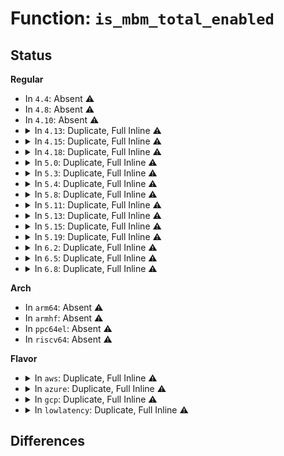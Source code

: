 # Function: <code>is_mbm_total_enabled</code>

## Status
<b>Regular</b>
<ul>
<li>
In <code>4.4</code>: Absent ⚠️
</li>
<li>
In <code>4.8</code>: Absent ⚠️
</li>
<li>
In <code>4.10</code>: Absent ⚠️
</li>
<li>
<details>
<summary>In <code>4.13</code>: Duplicate, Full Inline ⚠️</summary>

**Collision:** Static Duplication

**Inline:** Full

**Transformation:** False

**Instances:**

```
In arch/x86/kernel/cpu/intel_rdt.c (ffffffff810412ff)
Location: arch/x86/kernel/cpu/intel_rdt.h:270
Inline: True
Inline callers:
  - arch/x86/kernel/cpu/intel_rdt.c:intel_rdt_offline_cpu
  - arch/x86/kernel/cpu/intel_rdt.c:intel_rdt_offline_cpu
```
```
In arch/x86/kernel/cpu/intel_rdt_rdtgroup.c (0)
Location: arch/x86/kernel/cpu/intel_rdt.h:270
Inline: True
```
```
In arch/x86/kernel/cpu/intel_rdt_monitor.c (ffffffff810441f7)
Location: arch/x86/kernel/cpu/intel_rdt.h:270
Inline: True
Inline callers:
  - arch/x86/kernel/cpu/intel_rdt_monitor.c:mbm_update
```
</details>
</li>
<li>
<details>
<summary>In <code>4.15</code>: Duplicate, Full Inline ⚠️</summary>

**Collision:** Static Duplication

**Inline:** Full

**Transformation:** False

**Instances:**

```
In arch/x86/kernel/cpu/intel_rdt.c (ffffffff810446bf)
Location: arch/x86/kernel/cpu/intel_rdt.h:274
Inline: True
Inline callers:
  - arch/x86/kernel/cpu/intel_rdt.c:intel_rdt_offline_cpu
  - arch/x86/kernel/cpu/intel_rdt.c:intel_rdt_offline_cpu
```
```
In arch/x86/kernel/cpu/intel_rdt_rdtgroup.c (0)
Location: arch/x86/kernel/cpu/intel_rdt.h:274
Inline: True
```
```
In arch/x86/kernel/cpu/intel_rdt_monitor.c (ffffffff810479c7)
Location: arch/x86/kernel/cpu/intel_rdt.h:274
Inline: True
Inline callers:
  - arch/x86/kernel/cpu/intel_rdt_monitor.c:mbm_update
```
</details>
</li>
<li>
<details>
<summary>In <code>4.18</code>: Duplicate, Full Inline ⚠️</summary>

**Collision:** Static Duplication

**Inline:** Full

**Transformation:** False

**Instances:**

```
In arch/x86/kernel/cpu/intel_rdt.c (ffffffff810468e7)
Location: arch/x86/kernel/cpu/intel_rdt.h:292
Inline: True
Inline callers:
  - arch/x86/kernel/cpu/intel_rdt.c:intel_rdt_offline_cpu
  - arch/x86/kernel/cpu/intel_rdt.c:intel_rdt_offline_cpu
  - arch/x86/kernel/cpu/intel_rdt.c:intel_rdt_online_cpu
```
```
In arch/x86/kernel/cpu/intel_rdt_rdtgroup.c (ffffffff8104884a)
Location: arch/x86/kernel/cpu/intel_rdt.h:292
Inline: True
Inline callers:
  - arch/x86/kernel/cpu/intel_rdt_rdtgroup.c:rdt_mount
  - arch/x86/kernel/cpu/intel_rdt_rdtgroup.c:set_mba_sc
```
```
In arch/x86/kernel/cpu/intel_rdt_monitor.c (ffffffff8104a8d3)
Location: arch/x86/kernel/cpu/intel_rdt.h:292
Inline: True
Inline callers:
  - arch/x86/kernel/cpu/intel_rdt_monitor.c:rdt_get_mon_l3_config
  - arch/x86/kernel/cpu/intel_rdt_monitor.c:mbm_update
```
</details>
</li>
<li>
<details>
<summary>In <code>5.0</code>: Duplicate, Full Inline ⚠️</summary>

**Collision:** Static Duplication

**Inline:** Full

**Transformation:** False

**Instances:**

```
In arch/x86/kernel/cpu/resctrl/core.c (ffffffff81055878)
Location: arch/x86/kernel/cpu/resctrl/internal.h:371
Inline: True
Inline callers:
  - arch/x86/kernel/cpu/resctrl/core.c:resctrl_offline_cpu
  - arch/x86/kernel/cpu/resctrl/core.c:resctrl_offline_cpu
  - arch/x86/kernel/cpu/resctrl/core.c:resctrl_online_cpu
```
```
In arch/x86/kernel/cpu/resctrl/rdtgroup.c (ffffffff810577c1)
Location: arch/x86/kernel/cpu/resctrl/internal.h:371
Inline: True
Inline callers:
  - arch/x86/kernel/cpu/resctrl/rdtgroup.c:rdt_mount
  - arch/x86/kernel/cpu/resctrl/rdtgroup.c:set_mba_sc
```
```
In arch/x86/kernel/cpu/resctrl/monitor.c (ffffffff8105ac53)
Location: arch/x86/kernel/cpu/resctrl/internal.h:371
Inline: True
Inline callers:
  - arch/x86/kernel/cpu/resctrl/monitor.c:rdt_get_mon_l3_config
  - arch/x86/kernel/cpu/resctrl/monitor.c:mbm_update
```
</details>
</li>
<li>
<details>
<summary>In <code>5.3</code>: Duplicate, Full Inline ⚠️</summary>

**Collision:** Static Duplication

**Inline:** Full

**Transformation:** False

**Instances:**

```
In arch/x86/kernel/cpu/resctrl/core.c (ffffffff81058aca)
Location: arch/x86/kernel/cpu/resctrl/internal.h:387
Inline: True
Inline callers:
  - arch/x86/kernel/cpu/resctrl/core.c:resctrl_offline_cpu
  - arch/x86/kernel/cpu/resctrl/core.c:resctrl_offline_cpu
  - arch/x86/kernel/cpu/resctrl/core.c:resctrl_online_cpu
```
```
In arch/x86/kernel/cpu/resctrl/rdtgroup.c (ffffffff8105aa7b)
Location: arch/x86/kernel/cpu/resctrl/internal.h:387
Inline: True
Inline callers:
  - arch/x86/kernel/cpu/resctrl/rdtgroup.c:rdt_get_tree
  - arch/x86/kernel/cpu/resctrl/rdtgroup.c:set_mba_sc
```
```
In arch/x86/kernel/cpu/resctrl/monitor.c (ffffffff8105df67)
Location: arch/x86/kernel/cpu/resctrl/internal.h:387
Inline: True
Inline callers:
  - arch/x86/kernel/cpu/resctrl/monitor.c:rdt_get_mon_l3_config
  - arch/x86/kernel/cpu/resctrl/monitor.c:mbm_update
```
</details>
</li>
<li>
<details>
<summary>In <code>5.4</code>: Duplicate, Full Inline ⚠️</summary>

**Collision:** Static Duplication

**Inline:** Full

**Transformation:** False

**Instances:**

```
In arch/x86/kernel/cpu/resctrl/core.c (ffffffff8105939a)
Location: arch/x86/kernel/cpu/resctrl/internal.h:388
Inline: True
Inline callers:
  - arch/x86/kernel/cpu/resctrl/core.c:resctrl_offline_cpu
  - arch/x86/kernel/cpu/resctrl/core.c:resctrl_offline_cpu
  - arch/x86/kernel/cpu/resctrl/core.c:resctrl_online_cpu
```
```
In arch/x86/kernel/cpu/resctrl/rdtgroup.c (ffffffff8105b152)
Location: arch/x86/kernel/cpu/resctrl/internal.h:388
Inline: True
Inline callers:
  - arch/x86/kernel/cpu/resctrl/rdtgroup.c:rdt_get_tree
  - arch/x86/kernel/cpu/resctrl/rdtgroup.c:set_mba_sc
```
```
In arch/x86/kernel/cpu/resctrl/monitor.c (ffffffff8105e823)
Location: arch/x86/kernel/cpu/resctrl/internal.h:388
Inline: True
Inline callers:
  - arch/x86/kernel/cpu/resctrl/monitor.c:rdt_get_mon_l3_config
  - arch/x86/kernel/cpu/resctrl/monitor.c:mbm_update
```
</details>
</li>
<li>
<details>
<summary>In <code>5.8</code>: Duplicate, Full Inline ⚠️</summary>

**Collision:** Static Duplication

**Inline:** Full

**Transformation:** False

**Instances:**

```
In arch/x86/kernel/cpu/resctrl/core.c (ffffffff8105e5ee)
Location: arch/x86/kernel/cpu/resctrl/internal.h:396
Inline: True
Inline callers:
  - arch/x86/kernel/cpu/resctrl/core.c:domain_remove_cpu
  - arch/x86/kernel/cpu/resctrl/core.c:domain_remove_cpu
  - arch/x86/kernel/cpu/resctrl/core.c:domain_setup_mon_state
  - arch/x86/kernel/cpu/resctrl/core.c:domain_setup_mon_state
```
```
In arch/x86/kernel/cpu/resctrl/rdtgroup.c (ffffffff810612f4)
Location: arch/x86/kernel/cpu/resctrl/internal.h:396
Inline: True
Inline callers:
  - arch/x86/kernel/cpu/resctrl/rdtgroup.c:rdt_get_tree
  - arch/x86/kernel/cpu/resctrl/rdtgroup.c:set_mba_sc
```
```
In arch/x86/kernel/cpu/resctrl/monitor.c (ffffffff810642f2)
Location: arch/x86/kernel/cpu/resctrl/internal.h:396
Inline: True
Inline callers:
  - arch/x86/kernel/cpu/resctrl/monitor.c:rdt_get_mon_l3_config
```
</details>
</li>
<li>
<details>
<summary>In <code>5.11</code>: Duplicate, Full Inline ⚠️</summary>

**Collision:** Static Duplication

**Inline:** Full

**Transformation:** False

**Instances:**

```
In arch/x86/kernel/cpu/resctrl/core.c (ffffffff8105cb1b)
Location: arch/x86/kernel/cpu/resctrl/internal.h:417
Inline: True
Inline callers:
  - arch/x86/kernel/cpu/resctrl/core.c:domain_remove_cpu
  - arch/x86/kernel/cpu/resctrl/core.c:domain_remove_cpu
  - arch/x86/kernel/cpu/resctrl/core.c:domain_setup_mon_state
  - arch/x86/kernel/cpu/resctrl/core.c:domain_setup_mon_state
```
```
In arch/x86/kernel/cpu/resctrl/rdtgroup.c (ffffffff8105f6c1)
Location: arch/x86/kernel/cpu/resctrl/internal.h:417
Inline: True
Inline callers:
  - arch/x86/kernel/cpu/resctrl/rdtgroup.c:rdt_get_tree
  - arch/x86/kernel/cpu/resctrl/rdtgroup.c:set_mba_sc
```
```
In arch/x86/kernel/cpu/resctrl/monitor.c (ffffffff810626f2)
Location: arch/x86/kernel/cpu/resctrl/internal.h:417
Inline: True
Inline callers:
  - arch/x86/kernel/cpu/resctrl/monitor.c:rdt_get_mon_l3_config
```
</details>
</li>
<li>
<details>
<summary>In <code>5.13</code>: Duplicate, Full Inline ⚠️</summary>

**Collision:** Static Duplication

**Inline:** Full

**Transformation:** False

**Instances:**

```
In arch/x86/kernel/cpu/resctrl/core.c (ffffffff8105d47a)
Location: arch/x86/kernel/cpu/resctrl/internal.h:417
Inline: True
Inline callers:
  - arch/x86/kernel/cpu/resctrl/core.c:domain_remove_cpu
  - arch/x86/kernel/cpu/resctrl/core.c:domain_remove_cpu
  - arch/x86/kernel/cpu/resctrl/core.c:domain_add_cpu
  - arch/x86/kernel/cpu/resctrl/core.c:domain_add_cpu
```
```
In arch/x86/kernel/cpu/resctrl/rdtgroup.c (ffffffff8105ffd1)
Location: arch/x86/kernel/cpu/resctrl/internal.h:417
Inline: True
Inline callers:
  - arch/x86/kernel/cpu/resctrl/rdtgroup.c:rdt_get_tree
  - arch/x86/kernel/cpu/resctrl/rdtgroup.c:set_mba_sc
```
```
In arch/x86/kernel/cpu/resctrl/monitor.c (ffffffff81062e52)
Location: arch/x86/kernel/cpu/resctrl/internal.h:417
Inline: True
Inline callers:
  - arch/x86/kernel/cpu/resctrl/monitor.c:rdt_get_mon_l3_config
```
</details>
</li>
<li>
<details>
<summary>In <code>5.15</code>: Duplicate, Full Inline ⚠️</summary>

**Collision:** Static Duplication

**Inline:** Full

**Transformation:** False

**Instances:**

```
In arch/x86/kernel/cpu/resctrl/core.c (ffffffff81066b86)
Location: arch/x86/kernel/cpu/resctrl/internal.h:344
Inline: True
Inline callers:
  - arch/x86/kernel/cpu/resctrl/core.c:domain_remove_cpu
  - arch/x86/kernel/cpu/resctrl/core.c:domain_remove_cpu
  - arch/x86/kernel/cpu/resctrl/core.c:domain_add_cpu
  - arch/x86/kernel/cpu/resctrl/core.c:domain_add_cpu
```
```
In arch/x86/kernel/cpu/resctrl/rdtgroup.c (ffffffff8106a498)
Location: arch/x86/kernel/cpu/resctrl/internal.h:344
Inline: True
Inline callers:
  - arch/x86/kernel/cpu/resctrl/rdtgroup.c:rdt_get_tree
  - arch/x86/kernel/cpu/resctrl/rdtgroup.c:set_mba_sc
```
```
In arch/x86/kernel/cpu/resctrl/monitor.c (ffffffff8106ccd0)
Location: arch/x86/kernel/cpu/resctrl/internal.h:344
Inline: True
Inline callers:
  - arch/x86/kernel/cpu/resctrl/monitor.c:rdt_get_mon_l3_config
```
</details>
</li>
<li>
<details>
<summary>In <code>5.19</code>: Duplicate, Full Inline ⚠️</summary>

**Collision:** Static Duplication

**Inline:** Full

**Transformation:** False

**Instances:**

```
In arch/x86/kernel/cpu/resctrl/core.c (ffffffff810738c7)
Location: arch/x86/kernel/cpu/resctrl/internal.h:344
Inline: True
Inline callers:
  - arch/x86/kernel/cpu/resctrl/core.c:domain_remove_cpu
  - arch/x86/kernel/cpu/resctrl/core.c:domain_remove_cpu
  - arch/x86/kernel/cpu/resctrl/core.c:domain_add_cpu
  - arch/x86/kernel/cpu/resctrl/core.c:domain_add_cpu
```
```
In arch/x86/kernel/cpu/resctrl/rdtgroup.c (ffffffff810776d4)
Location: arch/x86/kernel/cpu/resctrl/internal.h:344
Inline: True
Inline callers:
  - arch/x86/kernel/cpu/resctrl/rdtgroup.c:rdt_get_tree
  - arch/x86/kernel/cpu/resctrl/rdtgroup.c:set_mba_sc
```
```
In arch/x86/kernel/cpu/resctrl/monitor.c (ffffffff8107a1ac)
Location: arch/x86/kernel/cpu/resctrl/internal.h:344
Inline: True
Inline callers:
  - arch/x86/kernel/cpu/resctrl/monitor.c:rdt_get_mon_l3_config
```
</details>
</li>
<li>
<details>
<summary>In <code>6.2</code>: Duplicate, Full Inline ⚠️</summary>

**Collision:** Static Duplication

**Inline:** Full

**Transformation:** False

**Instances:**

```
In arch/x86/kernel/cpu/resctrl/core.c (ffffffff81083c92)
Location: arch/x86/kernel/cpu/resctrl/internal.h:335
Inline: True
Inline callers:
  - arch/x86/kernel/cpu/resctrl/core.c:domain_remove_cpu
  - arch/x86/kernel/cpu/resctrl/core.c:domain_add_cpu
```
```
In arch/x86/kernel/cpu/resctrl/rdtgroup.c (ffffffff8108a003)
Location: arch/x86/kernel/cpu/resctrl/internal.h:335
Inline: True
Inline callers:
  - arch/x86/kernel/cpu/resctrl/rdtgroup.c:resctrl_online_domain
  - arch/x86/kernel/cpu/resctrl/rdtgroup.c:resctrl_online_domain
  - arch/x86/kernel/cpu/resctrl/rdtgroup.c:resctrl_offline_domain
  - arch/x86/kernel/cpu/resctrl/rdtgroup.c:rdt_get_tree
```
```
In arch/x86/kernel/cpu/resctrl/monitor.c (ffffffff8108b2d9)
Location: arch/x86/kernel/cpu/resctrl/internal.h:335
Inline: True
Inline callers:
  - arch/x86/kernel/cpu/resctrl/monitor.c:rdt_get_mon_l3_config
```
</details>
</li>
<li>
<details>
<summary>In <code>6.5</code>: Duplicate, Full Inline ⚠️</summary>

**Collision:** Static Duplication

**Inline:** Full

**Transformation:** False

**Instances:**

```
In arch/x86/kernel/cpu/resctrl/core.c (ffffffff81086232)
Location: arch/x86/kernel/cpu/resctrl/internal.h:360
Inline: True
Inline callers:
  - arch/x86/kernel/cpu/resctrl/core.c:domain_remove_cpu
  - arch/x86/kernel/cpu/resctrl/core.c:domain_add_cpu
```
```
In arch/x86/kernel/cpu/resctrl/rdtgroup.c (ffffffff8108d08f)
Location: arch/x86/kernel/cpu/resctrl/internal.h:360
Inline: True
Inline callers:
  - arch/x86/kernel/cpu/resctrl/rdtgroup.c:resctrl_online_domain
  - arch/x86/kernel/cpu/resctrl/rdtgroup.c:resctrl_online_domain
  - arch/x86/kernel/cpu/resctrl/rdtgroup.c:resctrl_offline_domain
  - arch/x86/kernel/cpu/resctrl/rdtgroup.c:rdt_get_tree
```
```
In arch/x86/kernel/cpu/resctrl/monitor.c (ffffffff836a7522)
Location: arch/x86/kernel/cpu/resctrl/internal.h:360
Inline: True
Inline callers:
  - arch/x86/kernel/cpu/resctrl/monitor.c:rdt_get_mon_l3_config
  - arch/x86/kernel/cpu/resctrl/monitor.c:resctrl_arch_reset_rmid_all
```
</details>
</li>
<li>
<details>
<summary>In <code>6.8</code>: Duplicate, Full Inline ⚠️</summary>

**Collision:** Static Duplication

**Inline:** Full

**Transformation:** False

**Instances:**

```
In arch/x86/kernel/cpu/resctrl/core.c (ffffffff8108d112)
Location: arch/x86/kernel/cpu/resctrl/internal.h:360
Inline: True
Inline callers:
  - arch/x86/kernel/cpu/resctrl/core.c:domain_remove_cpu
  - arch/x86/kernel/cpu/resctrl/core.c:domain_add_cpu
```
```
In arch/x86/kernel/cpu/resctrl/rdtgroup.c (ffffffff8109441f)
Location: arch/x86/kernel/cpu/resctrl/internal.h:360
Inline: True
Inline callers:
  - arch/x86/kernel/cpu/resctrl/rdtgroup.c:resctrl_online_domain
  - arch/x86/kernel/cpu/resctrl/rdtgroup.c:resctrl_online_domain
  - arch/x86/kernel/cpu/resctrl/rdtgroup.c:resctrl_offline_domain
  - arch/x86/kernel/cpu/resctrl/rdtgroup.c:rdt_get_tree
```
```
In arch/x86/kernel/cpu/resctrl/monitor.c (ffffffff838d7a62)
Location: arch/x86/kernel/cpu/resctrl/internal.h:360
Inline: True
Inline callers:
  - arch/x86/kernel/cpu/resctrl/monitor.c:rdt_get_mon_l3_config
  - arch/x86/kernel/cpu/resctrl/monitor.c:resctrl_arch_reset_rmid_all
```
</details>
</li>
</ul>
<b>Arch</b>
<ul>
<li>
In <code>arm64</code>: Absent ⚠️
</li>
<li>
In <code>armhf</code>: Absent ⚠️
</li>
<li>
In <code>ppc64el</code>: Absent ⚠️
</li>
<li>
In <code>riscv64</code>: Absent ⚠️
</li>
</ul>
<b>Flavor</b>
<ul>
<li>
<details>
<summary>In <code>aws</code>: Duplicate, Full Inline ⚠️</summary>

**Collision:** Static Duplication

**Inline:** Full

**Transformation:** False

**Instances:**

```
In arch/x86/kernel/cpu/resctrl/core.c (ffffffff81058f1a)
Location: arch/x86/kernel/cpu/resctrl/internal.h:388
Inline: True
Inline callers:
  - arch/x86/kernel/cpu/resctrl/core.c:resctrl_offline_cpu
  - arch/x86/kernel/cpu/resctrl/core.c:resctrl_offline_cpu
  - arch/x86/kernel/cpu/resctrl/core.c:resctrl_online_cpu
```
```
In arch/x86/kernel/cpu/resctrl/rdtgroup.c (ffffffff8105acd2)
Location: arch/x86/kernel/cpu/resctrl/internal.h:388
Inline: True
Inline callers:
  - arch/x86/kernel/cpu/resctrl/rdtgroup.c:rdt_get_tree
  - arch/x86/kernel/cpu/resctrl/rdtgroup.c:set_mba_sc
```
```
In arch/x86/kernel/cpu/resctrl/monitor.c (ffffffff8105e3a3)
Location: arch/x86/kernel/cpu/resctrl/internal.h:388
Inline: True
Inline callers:
  - arch/x86/kernel/cpu/resctrl/monitor.c:rdt_get_mon_l3_config
  - arch/x86/kernel/cpu/resctrl/monitor.c:mbm_update
```
</details>
</li>
<li>
<details>
<summary>In <code>azure</code>: Duplicate, Full Inline ⚠️</summary>

**Collision:** Static Duplication

**Inline:** Full

**Transformation:** False

**Instances:**

```
In arch/x86/kernel/cpu/resctrl/core.c (ffffffff8104911a)
Location: arch/x86/kernel/cpu/resctrl/internal.h:388
Inline: True
Inline callers:
  - arch/x86/kernel/cpu/resctrl/core.c:resctrl_offline_cpu
  - arch/x86/kernel/cpu/resctrl/core.c:resctrl_offline_cpu
  - arch/x86/kernel/cpu/resctrl/core.c:resctrl_online_cpu
```
```
In arch/x86/kernel/cpu/resctrl/rdtgroup.c (ffffffff8104ad52)
Location: arch/x86/kernel/cpu/resctrl/internal.h:388
Inline: True
Inline callers:
  - arch/x86/kernel/cpu/resctrl/rdtgroup.c:rdt_get_tree
  - arch/x86/kernel/cpu/resctrl/rdtgroup.c:set_mba_sc
```
```
In arch/x86/kernel/cpu/resctrl/monitor.c (ffffffff8104e6d3)
Location: arch/x86/kernel/cpu/resctrl/internal.h:388
Inline: True
Inline callers:
  - arch/x86/kernel/cpu/resctrl/monitor.c:rdt_get_mon_l3_config
  - arch/x86/kernel/cpu/resctrl/monitor.c:mbm_update
```
</details>
</li>
<li>
<details>
<summary>In <code>gcp</code>: Duplicate, Full Inline ⚠️</summary>

**Collision:** Static Duplication

**Inline:** Full

**Transformation:** False

**Instances:**

```
In arch/x86/kernel/cpu/resctrl/core.c (ffffffff8105934a)
Location: arch/x86/kernel/cpu/resctrl/internal.h:388
Inline: True
Inline callers:
  - arch/x86/kernel/cpu/resctrl/core.c:resctrl_offline_cpu
  - arch/x86/kernel/cpu/resctrl/core.c:resctrl_offline_cpu
  - arch/x86/kernel/cpu/resctrl/core.c:resctrl_online_cpu
```
```
In arch/x86/kernel/cpu/resctrl/rdtgroup.c (ffffffff8105b102)
Location: arch/x86/kernel/cpu/resctrl/internal.h:388
Inline: True
Inline callers:
  - arch/x86/kernel/cpu/resctrl/rdtgroup.c:rdt_get_tree
  - arch/x86/kernel/cpu/resctrl/rdtgroup.c:set_mba_sc
```
```
In arch/x86/kernel/cpu/resctrl/monitor.c (ffffffff8105e7d3)
Location: arch/x86/kernel/cpu/resctrl/internal.h:388
Inline: True
Inline callers:
  - arch/x86/kernel/cpu/resctrl/monitor.c:rdt_get_mon_l3_config
  - arch/x86/kernel/cpu/resctrl/monitor.c:mbm_update
```
</details>
</li>
<li>
<details>
<summary>In <code>lowlatency</code>: Duplicate, Full Inline ⚠️</summary>

**Collision:** Static Duplication

**Inline:** Full

**Transformation:** False

**Instances:**

```
In arch/x86/kernel/cpu/resctrl/core.c (ffffffff8105a7ea)
Location: arch/x86/kernel/cpu/resctrl/internal.h:388
Inline: True
Inline callers:
  - arch/x86/kernel/cpu/resctrl/core.c:resctrl_offline_cpu
  - arch/x86/kernel/cpu/resctrl/core.c:resctrl_offline_cpu
  - arch/x86/kernel/cpu/resctrl/core.c:resctrl_online_cpu
```
```
In arch/x86/kernel/cpu/resctrl/rdtgroup.c (ffffffff8105c5c2)
Location: arch/x86/kernel/cpu/resctrl/internal.h:388
Inline: True
Inline callers:
  - arch/x86/kernel/cpu/resctrl/rdtgroup.c:rdt_get_tree
  - arch/x86/kernel/cpu/resctrl/rdtgroup.c:set_mba_sc
```
```
In arch/x86/kernel/cpu/resctrl/monitor.c (ffffffff8105fd13)
Location: arch/x86/kernel/cpu/resctrl/internal.h:388
Inline: True
Inline callers:
  - arch/x86/kernel/cpu/resctrl/monitor.c:rdt_get_mon_l3_config
  - arch/x86/kernel/cpu/resctrl/monitor.c:mbm_update
```
</details>
</li>
</ul>

## Differences
